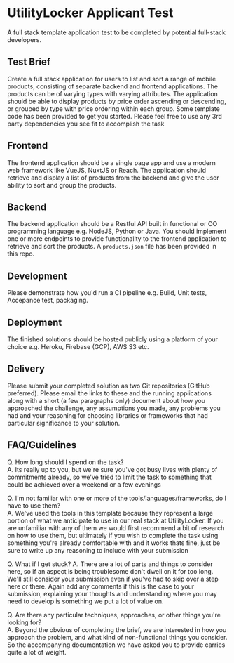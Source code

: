 # UtilityLocker Applicant Test

A full stack template application test to be completed by potential full-stack developers.

## Test Brief

Create a full stack application for users to list and sort a range of mobile products, consisting of separate backend and frontend applications. The products can be of varying types with varying attributes. The application should be able to display products by price order ascending or descending, or grouped by type with price ordering within each group.
Some template code has been provided to get you started. Please feel free to use any 3rd party dependencies you see fit to accomplish the task

## Frontend

The frontend application should be a single page app and use a modern web framework like VueJS, NuxtJS or Reach. The application should retrieve and display a list of products from the backend and give the user ability to sort and group the products.

## Backend

The backend application should be a Restful API built in functional or OO programming language e.g. NodeJS, Python or Java. You should implement one or more endpoints to provide functionality to the frontend application to retrieve and sort the products. A `products.json` file has been provided in this repo.

## Development

Please demonstrate how you'd run a CI pipeline e.g. Build, Unit tests, Accepance test, packaging.

## Deployment

The finished solutions should be hosted publicly using a platform of your choice e.g. Heroku, Firebase (GCP), AWS S3 etc.

## Delivery

Please submit your completed solution as two Git repositories (GitHub preferred). Please email the links to these and the running applications along with a short (a few paragraphs only) document about how you approached the challenge, any assumptions you made, any problems you had and your reasoning for choosing libraries or frameworks that had particular significance to your solution.

## FAQ/Guidelines

Q. How long should I spend on the task?  
A. Its really up to you, but we're sure you've got busy lives with plenty of commitments already, so we've tried to limit the task to something that could be achieved over a weekend or a few evenings

Q. I'm not familiar with one or more of the tools/languages/frameworks, do I have to use them?  
A. We've used the tools in this template because they represent a large portion of what we anticipate to use in our real stack at UtilityLocker. If you are unfamiliar with any of them we would first recommend a bit of research on how to use them, but ultimately if you wish to complete the task using something you're already comfortable with and it works thats fine, just be sure to write up any reasoning to include with your submission

Q. What if I get stuck?
A. There are a lot of parts and things to consider here, so if an aspect is being troublesome don't dwell on it for too long. We'll still consider your submission even if you've had to skip over a step here or there. Again add any comments if this is the case to your submission, explaining your thoughts and understanding where you may need to develop is something we put a lot of value on.

Q. Are there any particular techniques, approaches, or other things you're looking for?  
A. Beyond the obvious of completing the brief,  we are interested in how you approach the problem, and what kind of non-functional things you consider. So the accompanying documentation we have asked you to provide carries quite a lot of weight.